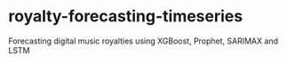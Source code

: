 # royalty-forecasting-timeseries
Forecasting digital music royalties using XGBoost, Prophet, SARIMAX and LSTM
